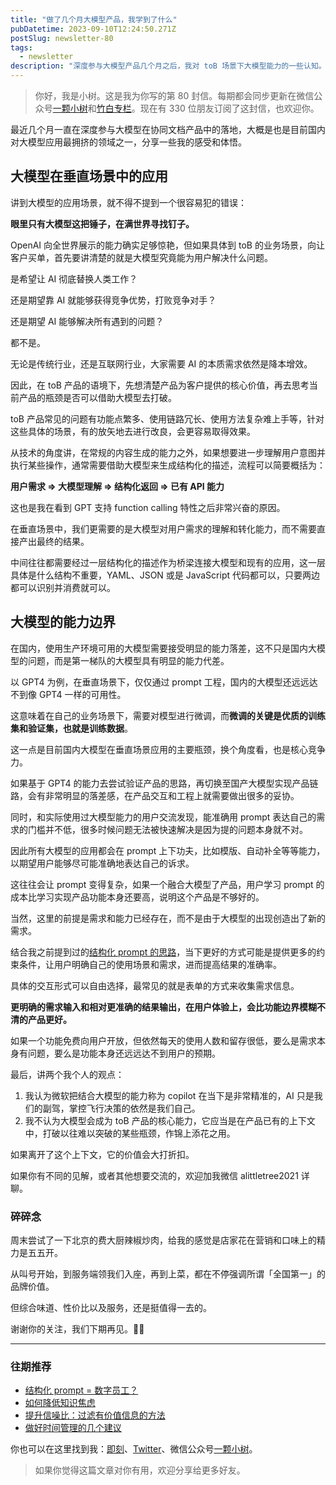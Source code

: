 ```yaml
---
title: "做了几个月大模型产品，我学到了什么"
pubDatetime: 2023-09-10T12:24:50.271Z
postSlug: newsletter-80
tags:
  - newsletter
description: "深度参与大模型产品几个月之后，我对 toB 场景下大模型能力的一些认知。"
---
```


> 你好，我是小树。这是我为你写的第 80 封信。每期都会同步更新在微信公众号[一颗小树](https://weixin.sogou.com/weixin?query=a_warm_tree)和[竹白专栏](https://xiaoshu.zhubai.love)。现在有 330 位朋友订阅了这封信，也欢迎你。

最近几个月一直在深度参与大模型在协同文档产品中的落地，大概是也是目前国内对大模型应用最拥挤的领域之一，分享一些我的感受和体悟。

## 大模型在垂直场景中的应用

讲到大模型的应用场景，就不得不提到一个很容易犯的错误：

**眼里只有大模型这把锤子，在满世界寻找钉子。**

OpenAI 向全世界展示的能力确实足够惊艳，但如果具体到 toB 的业务场景，向让客户买单，首先要讲清楚的就是大模型究竟能为用户解决什么问题。

是希望让 AI 彻底替换人类工作？

还是期望靠 AI 就能够获得竞争优势，打败竞争对手？

还是期望 AI 能够解决所有遇到的问题？

都不是。

无论是传统行业，还是互联网行业，大家需要 AI 的本质需求依然是降本增效。

因此，在 toB 产品的语境下，先想清楚产品为客户提供的核心价值，再去思考当前产品的瓶颈是否可以借助大模型去打破。

toB 产品常见的问题有功能点繁多、使用链路冗长、使用方法复杂难上手等，针对这些具体的场景，有的放矢地去进行改良，会更容易取得效果。

从技术的角度讲，在常规的内容生成的能力之外，如果想要进一步理解用户意图并执行某些操作，通常需要借助大模型来生成结构化的描述，流程可以简要概括为：

**用户需求 => 大模型理解 => 结构化返回 => 已有 API 能力**

这也是我在看到 GPT 支持 function calling 特性之后非常兴奋的原因。

在垂直场景中，我们更需要的是大模型对用户需求的理解和转化能力，而不需要直接产出最终的结果。

中间往往都需要经过一层结构化的描述作为桥梁连接大模型和现有的应用，这一层具体是什么结构不重要，YAML、JSON 或是 JavaScript 代码都可以，只要两边都可以识别并消费就可以。

## 大模型的能力边界

在国内，使用生产环境可用的大模型需要接受明显的能力落差，这不只是国内大模型的问题，而是第一梯队的大模型具有明显的能力代差。

以 GPT4 为例，在垂直场景下，仅仅通过 prompt 工程，国内的大模型还远远达不到像 GPT4 一样的可用性。

这意味着在自己的业务场景下，需要对模型进行微调，而**微调的关键是优质的训练集和验证集，也就是训练数据**。

这一点是目前国内大模型在垂直场景应用的主要瓶颈，换个角度看，也是核心竞争力。

如果基于 GPT4 的能力去尝试验证产品的思路，再切换至国产大模型实现产品链路，会有非常明显的落差感，在产品交互和工程上就需要做出很多的妥协。

同时，和实际使用过大模型能力的用户交流发现，能准确用 prompt 表达自己的需求的门槛并不低，很多时候问题无法被快速解决是因为提的问题本身就不对。

因此所有大模型的应用都会在 prompt 上下功夫，比如模版、自动补全等等能力，以期望用户能够尽可能准确地表达自己的诉求。

这往往会让 prompt 变得复杂，如果一个融合大模型了产品，用户学习 prompt 的成本比学习实现产品功能本身还要高，说明这个产品是不够好的。

当然，这里的前提是需求和能力已经存在，而不是由于大模型的出现创造出了新的需求。

结合我之前提到过的[结构化 prompt 的思路](https://mp.weixin.qq.com/s/pAjM2BG2S49Pp0uc1ocZSA)，当下更好的方式可能是提供更多的约束条件，让用户明确自己的使用场景和需求，进而提高结果的准确率。

具体的交互形式可以自由选择，最常见的就是表单的方式来收集需求信息。

**更明确的需求输入和相对更准确的结果输出，在用户体验上，会比功能边界模糊不清的产品更好。**

如果一个功能免费向用户开放，但依然每天的使用人数和留存很低，要么是需求本身有问题，要么是功能本身还远远达不到用户的预期。

最后，讲两个我个人的观点：

1. 我认为微软把结合大模型的能力称为 copilot 在当下是非常精准的，AI 只是我们的副驾，掌控飞行决策的依然是我们自己。
2. 我不认为大模型会成为 toB 产品的核心能力，它应当是在产品已有的上下文中，打破以往难以突破的某些瓶颈，作锦上添花之用。

如果离开了这个上下文，它的价值会大打折扣。

如果你有不同的见解，或者其他想要交流的，欢迎加我微信 alittletree2021 详聊。

### 碎碎念

周末尝试了一下北京的费大厨辣椒炒肉，给我的感觉是店家花在营销和口味上的精力是五五开。

从叫号开始，到服务端领我们入座，再到上菜，都在不停强调所谓「全国第一」的品牌价值。

但综合味道、性价比以及服务，还是挺值得一去的。

谢谢你的关注，我们下期再见。👋🏻

---

### 往期推荐

- [结构化 prompt = 数字员工？](https://mp.weixin.qq.com/s/pAjM2BG2S49Pp0uc1ocZSA)
- [如何降低知识焦虑](https://mp.weixin.qq.com/s/1zbdWLiCksXQeXfV3GhVDg)
- [提升信噪比：过滤有价值信息的方法](https://mp.weixin.qq.com/s/Pws-J-GKtonh8sZlAs5L0A)
- [做好时间管理的几个建议](https://mp.weixin.qq.com/s/Cv26pDlg22LfH0KaZB-NFg)

你也可以在这里找到我：[即刻](https://okjk.co/3Vsn5T)、[Twitter](https://twitter.com/yeshu_in_future)、微信公众号[一颗小树](https://weixin.sogou.com/weixin?query=a_warm_tree)。

> 如果你觉得这篇文章对你有用，欢迎分享给更多好友。
